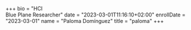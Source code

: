 +++
bio = "HCI<br/>Blue Plane Researcher"
date = "2023-03-01T11:16:10+02:00"
enrollDate = "2023-03-01"
name = "Paloma Domínguez"
title = "paloma"
+++

